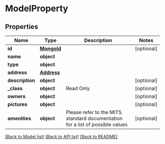 # ModelProperty

## Properties
Name | Type | Description | Notes
------------ | ------------- | ------------- | -------------
**id** | [**MongoId**](MongoId.md) |  | [optional] 
**name** | **object** |  | 
**type** | **object** |  | 
**address** | [**Address**](Address.md) |  | 
**description** | **object** |  | [optional] 
**_class** | **object** | Read Only | [optional] 
**owners** | **object** |  | [optional] 
**pictures** | **object** |  | [optional] 
**amenities** | **object** | Please refer to the MITS standard documentation for a list of possible values | [optional] 

[[Back to Model list]](../README.md#documentation-for-models) [[Back to API list]](../README.md#documentation-for-api-endpoints) [[Back to README]](../README.md)

